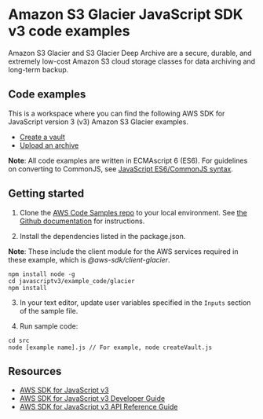 # Amazon S3 Glacier JavaScript SDK v3 code examples
Amazon S3 Glacier and S3 Glacier Deep Archive are a secure, durable, and extremely low-cost Amazon S3 cloud storage classes for data archiving and long-term backup. 

## Code examples
This is a workspace where you can find the following AWS SDK for JavaScript version 3 (v3) Amazon S3 Glacier examples. 
- [Create a vault](src/createVault.js)
- [Upload an archive](src/uploadArchive.js)

**Note**: All code examples are written in ECMAscript 6 (ES6). For guidelines on converting to CommonJS, see 
[JavaScript ES6/CommonJS syntax](https://docs.aws.amazon.com/sdk-for-javascript/v3/developer-guide/sdk-example-javascript-syntax.html).


## Getting started

1. Clone the [AWS Code Samples repo](https://github.com/awsdocs/aws-doc-sdk-examples) to your local environment. 
   See [the Github documentation](https://docs.github.com/en/github/creating-cloning-and-archiving-repositories/cloning-a-repository) for 
   instructions.

2. Install the dependencies listed in the package.json.

**Note**: These include the client module for the AWS services required in these example, 
which is *@aws-sdk/client-glacier*.
```
npm install node -g
cd javascriptv3/example_code/glacier
npm install
```
3. In your text editor, update user variables specified in the ```Inputs``` section of the sample file.

4. Run sample code:
```
cd src
node [example name].js // For example, node createVault.js
```
## Resources
- [AWS SDK for JavaScript v3](https://github.com/aws/aws-sdk-js-v3) 
- [AWS SDK for JavaScript v3 Developer Guide](https://docs.aws.amazon.com/sdk-for-javascript/v3/developer-guide/glacier-examples.html) 
- [AWS SDK for JavaScript v3 API Reference Guide](https://docs.aws.amazon.com/AWSJavaScriptSDK/v3/latest/clients/client-glacier/index.html) 


